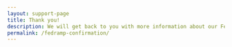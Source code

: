 ```yaml
---
layout: support-page
title: Thank you!
description: We will get back to you with more information about our FedRAMP authorization.
permalink: /fedramp-confirmation/
---
```


<div class="center">

</div>
